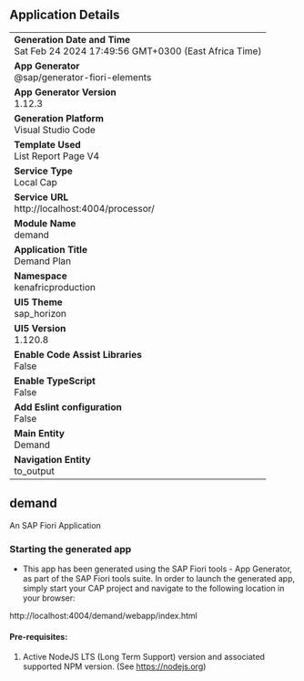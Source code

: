 ## Application Details
|               |
| ------------- |
|**Generation Date and Time**<br>Sat Feb 24 2024 17:49:56 GMT+0300 (East Africa Time)|
|**App Generator**<br>@sap/generator-fiori-elements|
|**App Generator Version**<br>1.12.3|
|**Generation Platform**<br>Visual Studio Code|
|**Template Used**<br>List Report Page V4|
|**Service Type**<br>Local Cap|
|**Service URL**<br>http://localhost:4004/processor/
|**Module Name**<br>demand|
|**Application Title**<br>Demand Plan|
|**Namespace**<br>kenafricproduction|
|**UI5 Theme**<br>sap_horizon|
|**UI5 Version**<br>1.120.8|
|**Enable Code Assist Libraries**<br>False|
|**Enable TypeScript**<br>False|
|**Add Eslint configuration**<br>False|
|**Main Entity**<br>Demand|
|**Navigation Entity**<br>to_output|

## demand

An SAP Fiori Application

### Starting the generated app

-   This app has been generated using the SAP Fiori tools - App Generator, as part of the SAP Fiori tools suite.  In order to launch the generated app, simply start your CAP project and navigate to the following location in your browser:

http://localhost:4004/demand/webapp/index.html

#### Pre-requisites:

1. Active NodeJS LTS (Long Term Support) version and associated supported NPM version.  (See https://nodejs.org)


